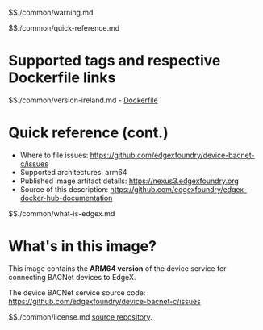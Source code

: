 $$./common/warning.md

$$./common/quick-reference.md

# Supported tags and respective Dockerfile links

$$./common/version-ireland.md
        - [Dockerfile](https://github.com/edgexfoundry/device-bacnet-c/blob/v1.3.2/scripts/Dockerfile.alpine)

# Quick reference (cont.)

- Where to file issues: https://github.com/edgexfoundry/device-bacnet-c/issues
- Supported architectures: arm64
- Published image artifact details: https://nexus3.edgexfoundry.org
- Source of this description: https://github.com/edgexfoundry/edgex-docker-hub-documentation

$$./common/what-is-edgex.md

# What's in this image?

This image contains the **ARM64 version** of the device service for connecting BACNet devices to EdgeX.

The device BACNet service source code: <https://github.com/edgexfoundry/device-bacnet-c/issues>

$$./common/license.md
[source repository](https://github.com/edgexfoundry/device-bacnet-c/blob/v1.3.2/Attribution.txt).
